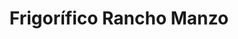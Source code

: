 ---
title: "Frigorífico Rancho Manzo"
url: /san-isidro/frigorifico-rancho-manzo/
shop: carnicero
---